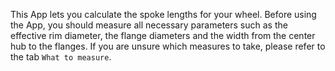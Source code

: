 This App lets you calculate the spoke lengths for your wheel. Before using the App, you should measure all necessary parameters such as the effective rim diameter, the flange diameters and the width from the center hub to the flanges. If you are unsure which measures to take, please refer to the tab `What to measure`.
